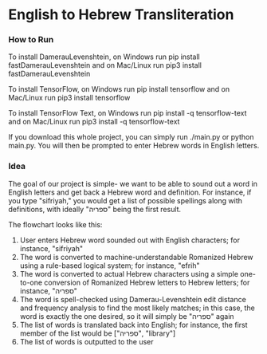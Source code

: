 # English to Hebrew Transliteration

### How to Run

To install DamerauLevenshtein, on Windows run pip install fastDamerauLevenshtein and on Mac/Linux run pip3 install fastDamerauLevenshtein

To install TensorFlow, on Windows run pip install tensorflow and on Mac/Linux run pip3 install tensorflow

To install TensorFlow Text, on Windows run pip install -q tensorflow-text and on Mac/Linux run pip3 install -q tensorflow-text

If you download this whole project, you can simply run ./main.py or python main.py. You will then be prompted to enter Hebrew words in English letters.

### Idea

The goal of our project is simple- we want to be able to sound out a word in English letters and get back a Hebrew word and definition. For instance, if you type "sifriyah," you would get a list of possible spellings along with definitions, with ideally "ספריה" being the first result.

The flowchart looks like this:
1. User enters Hebrew word sounded out with English characters; for instance, "sifriyah"
2. The word is converted to machine-understandable Romanized Hebrew using a rule-based logical system; for instance, "efrih"
3. The word is converted to actual Hebrew characters using a simple one-to-one conversion of Romanized Hebrew letters to Hebrew letters; for instance, "ספריה"
4. The word is spell-checked using Damerau-Levenshtein edit distance and frequency analysis to find the most likely matches; in this case, the word is exactly the one desired, so it will simply be "ספריה" again
5. The list of words is translated back into English; for instance, the first member of the list would be \["ספריה", "library"]
6. The list of words is outputted to the user


